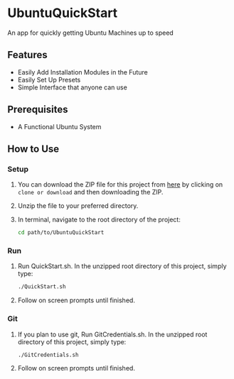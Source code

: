 UbuntuQuickStart
===============

An app for quickly getting Ubuntu Machines up to speed

Features
--------
- Easily Add Installation Modules in the Future
- Easily Set Up Presets
- Simple Interface that anyone can use

Prerequisites
-------------

* A Functional Ubuntu System


How to Use
----------

### Setup

1. You can download the ZIP file for this project from [here](https://github.com/connor-makowski/UbuntuQuickStart) by clicking on `clone or download` and then downloading the ZIP.

2. Unzip the file to your preferred directory.

3. In terminal, navigate to the root directory of the project:
    ```sh
    cd path/to/UbuntuQuickStart
    ```

### Run

1. Run QuickStart.sh. In the unzipped root directory of this project, simply type:
    ```sh
    ./QuickStart.sh
    ```
2. Follow on screen prompts until finished.

### Git

1. If you plan to use git, Run GitCredentials.sh. In the unzipped root directory of this project, simply type:
    ```sh
    ./GitCredentials.sh
    ```
2. Follow on screen prompts until finished.
